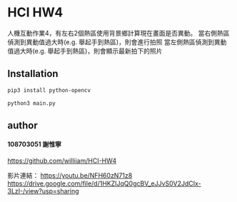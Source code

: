 # HCI HW4

人機互動作業4，有左右2個熱區使用背景鄉計算現在畫面是否異動。
當右側熱區偵測到異動值過大時(e.g. 舉起手到熱區)，則會進行拍照
當左側熱區偵測到異動值過大時(e.g. 舉起手到熱區)，則會顯示最新拍下的照片

## Installation

```bash
pip3 install python-opencv
```

```bash
python3 main.py
```

## author

#### 108703051 謝惟寧
https://github.com/williiam/HCI-HW4

影片連結：
https://youtu.be/NFH60zN71z8
https://drive.google.com/file/d/1HKZIJqQ0gcBV_eJJvS0V2JdCIx-3LzI-/view?usp=sharing